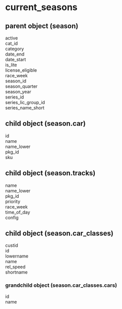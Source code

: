 # current_seasons
## parent object (season)

active  
cat_id  
category  
date_end  
date_start  
is_lite  
license_eligible  
race_week  
season_id  
season_quarter  
season_year  
series_id  
series_lic_group_id  
series_name_short  

## child object (season.car)

id  
name  
name_lower  
pkg_id  
sku  

## child object (season.tracks)

name  
name_lower  
pkg_id  
priority  
race_week  
time_of_day  
config  

## child object (season.car_classes)

custid  
id  
lowername  
name  
rel_speed  
shortname  

### grandchild object (season.car_classes.cars)

id  
name  